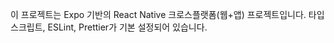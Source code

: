 <!-- Use this file to provide workspace-specific custom instructions to Copilot. For more details, visit https://code.visualstudio.com/docs/copilot/copilot-customization#_use-a-githubcopilotinstructionsmd-file -->

이 프로젝트는 Expo 기반의 React Native 크로스플랫폼(웹+앱) 프로젝트입니다. 타입스크립트, ESLint, Prettier가 기본 설정되어 있습니다.
